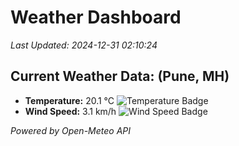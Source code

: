 
# Weather Dashboard

_Last Updated: 2024-12-31 02:10:24_

## Current Weather Data: (Pune, MH)
- **Temperature:** 20.1 °C ![Temperature Badge](https://img.shields.io/badge/Temperature-Medium%20Temp-green)
- **Wind Speed:** 3.1 km/h ![Wind Speed Badge](https://img.shields.io/badge/Wind%20Speed-Low%20Wind-blue)

*Powered by Open-Meteo API*

